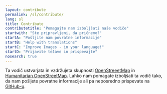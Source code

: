 ```yaml
---
layout: contribute
permalink: /sl/contribute/
lang: sl
title: Contribute
contributetitle: "Pomagajte nam izboljšati naše vodiče"
startwith: "Ste pripravljeni, da pričnemo?"
startA: "Pošljite nam povratne informacije"
startB: "Help with translations"
startC: "Improve Images - in your language!"
startD: "Prijavite težave in prispevajte"
nosearch: true
---
```

Ta vodič ustvarjata in vzdržujeta skupnosti [OpenStreeetMap](http://www.openstreetmap.org/) in [Humanitarian OpenStreetMap](http://hotosm.org/). Lahko nam pomagate izboljšati ta vodič tako, da nam pošljete povratne informacije ali pa neposredno prispevate na [GitHub-u](http://github.com/hotosm/learnosm).
